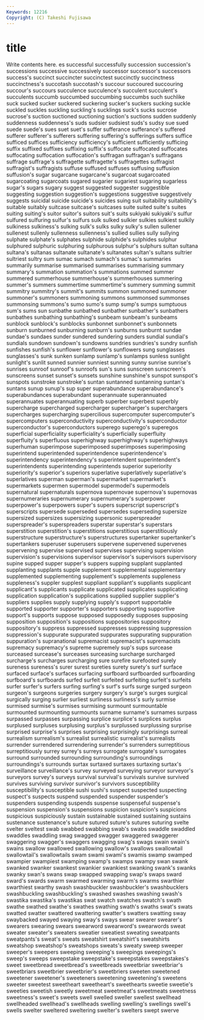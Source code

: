 ```yaml
---
Keywords: 12216 
Copyright: (C) Takeshi Fujisawa
---
```


# title

Write contents here.
es successful successfully succession succession's
successions successive successively successor successor's successors success's succinct succincter succinctest
succinctly succinctness succinctness's succotash succotash's succour succoured succouring succour's succours
succulence succulence's succulent succulent's succulents succumb succumbed succumbing succumbs such
suchlike suck sucked sucker suckered suckering sucker's suckers sucking suckle
suckled suckles suckling suckling's sucklings suck's sucks sucrose sucrose's suction
suctioned suctioning suction's suctions sudden suddenly suddenness suddenness's suds sudsier
sudsiest suds's sudsy sue sued suede suede's sues suet suet's
suffer sufferance sufferance's suffered sufferer sufferer's sufferers suffering suffering's sufferings
suffers suffice sufficed suffices sufficiency sufficiency's sufficient sufficiently sufficing suffix
suffixed suffixes suffixing suffix's suffocate suffocated suffocates suffocating suffocation suffocation's
suffragan suffragan's suffragans suffrage suffrage's suffragette suffragette's suffragettes suffragist suffragist's
suffragists suffuse suffused suffuses suffusing suffusion suffusion's sugar sugarcane sugarcane's
sugarcoat sugarcoated sugarcoating sugarcoats sugared sugarier sugariest sugaring sugarless sugar's
sugars sugary suggest suggested suggester suggestible suggesting suggestion suggestion's suggestions
suggestive suggestively suggests suicidal suicide suicide's suicides suing suit suitability
suitability's suitable suitably suitcase suitcase's suitcases suite suited suite's suites
suiting suiting's suitor suitor's suitors suit's suits sukiyaki sukiyaki's sulfur
sulfured sulfuring sulfur's sulfurs sulk sulked sulkier sulkies sulkiest sulkily
sulkiness sulkiness's sulking sulk's sulks sulky sulky's sullen sullener sullenest
sullenly sullenness sullenness's sullied sullies sully sullying sulphate sulphate's sulphates
sulphide sulphide's sulphides sulphur sulphured sulphuric sulphuring sulphurous sulphur's sulphurs
sultan sultana sultana's sultanas sultanate sultanate's sultanates sultan's sultans sultrier
sultriest sultry sum sumac sumach sumach's sumac's summaries summarily summarise
summarised summarises summarising summary summary's summation summation's summations summed summer
summered summerhouse summerhouse's summerhouses summering summer's summers summertime summertime's summery
summing summit summitry summitry's summit's summits summon summoned summoner summoner's
summoners summoning summons summonsed summonses summonsing summons's sumo sumo's sump
sump's sumps sumptuous sum's sums sun sunbathe sunbathed sunbather sunbather's
sunbathers sunbathes sunbathing sunbathing's sunbeam sunbeam's sunbeams sunblock sunblock's sunblocks
sunbonnet sunbonnet's sunbonnets sunburn sunburned sunburning sunburn's sunburns sunburnt sundae
sundae's sundaes sunder sundered sundering sunders sundial sundial's sundials sundown
sundown's sundowns sundries sundries's sundry sunfish sunfishes sunfish's sunflower sunflower's
sunflowers sung sunglasses sunglasses's sunk sunken sunlamp sunlamp's sunlamps sunless
sunlight sunlight's sunlit sunned sunnier sunniest sunning sunny sunrise sunrise's
sunrises sunroof sunroof's sunroofs sun's suns sunscreen sunscreen's sunscreens sunset
sunset's sunsets sunshine sunshine's sunspot sunspot's sunspots sunstroke sunstroke's suntan
suntanned suntanning suntan's suntans sunup sunup's sup super superabundance superabundance's
superabundances superabundant superannuate superannuated superannuates superannuating superb superber superbest superbly
supercharge supercharged supercharger supercharger's superchargers supercharges supercharging supercilious supercomputer supercomputer's
supercomputers superconductivity superconductivity's superconductor superconductor's superconductors superego superego's superegos superficial
superficiality superficiality's superficially superfluity superfluity's superfluous superhighway superhighway's superhighways superhuman
superimpose superimposed superimposes superimposing superintend superintended superintendence superintendence's superintendency superintendency's
superintendent superintendent's superintendents superintending superintends superior superiority superiority's superior's superiors
superlative superlatively superlative's superlatives superman superman's supermarket supermarket's supermarkets supermen
supermodel supermodel's supermodels supernatural supernaturals supernova supernovae supernova's supernovas supernumeraries
supernumerary supernumerary's superpower superpower's superpowers super's supers superscript superscript's superscripts
supersede superseded supersedes superseding supersize supersized supersizes supersizing supersonic superspreader
superspreader's superspreaders superstar superstar's superstars superstition superstition's superstitions superstitious superstitiously
superstructure superstructure's superstructures supertanker supertanker's supertankers superuser superusers supervene supervened
supervenes supervening supervise supervised supervises supervising supervision supervision's supervisions supervisor
supervisor's supervisors supervisory supine supped supper supper's suppers supping supplant
supplanted supplanting supplants supple supplement supplemental supplementary supplemented supplementing supplement's
supplements suppleness suppleness's suppler supplest suppliant suppliant's suppliants supplicant supplicant's
supplicants supplicate supplicated supplicates supplicating supplication supplication's supplications supplied supplier
supplier's suppliers supplies supply supplying supply's support supportable supported supporter
supporter's supporters supporting supportive support's supports suppose supposed supposedly supposes
supposing supposition supposition's suppositions suppositories suppository suppository's suppress suppressed suppresses
suppressing suppression suppression's suppurate suppurated suppurates suppurating suppuration suppuration's supranational
supremacist supremacist's supremacists supremacy supremacy's supreme supremely sup's sups surcease
surceased surcease's surceases surceasing surcharge surcharged surcharge's surcharges surcharging sure
surefire surefooted surely sureness sureness's surer surest sureties surety surety's
surf surface surfaced surface's surfaces surfacing surfboard surfboarded surfboarding surfboard's
surfboards surfed surfeit surfeited surfeiting surfeit's surfeits surfer surfer's surfers
surfing surfing's surf's surfs surge surged surgeon surgeon's surgeons surgeries
surgery surgery's surge's surges surgical surgically surging surlier surliest surliness
surliness's surly surmise surmised surmise's surmises surmising surmount surmountable surmounted
surmounting surmounts surname surname's surnames surpass surpassed surpasses surpassing surplice
surplice's surplices surplus surplused surpluses surplusing surplus's surplussed surplussing surprise
surprised surprise's surprises surprising surprisingly surprisings surreal surrealism surrealism's surrealist
surrealistic surrealist's surrealists surrender surrendered surrendering surrender's surrenders surreptitious surreptitiously
surrey surrey's surreys surrogate surrogate's surrogates surround surrounded surrounding surrounding's
surroundings surroundings's surrounds surtax surtaxed surtaxes surtaxing surtax's surveillance surveillance's
survey surveyed surveying surveyor surveyor's surveyors survey's surveys survival survival's
survivals survive survived survives surviving survivor survivor's survivors susceptibility susceptibility's
susceptible sushi sushi's suspect suspected suspecting suspect's suspects suspend suspended
suspender suspender's suspenders suspending suspends suspense suspenseful suspense's suspension suspension's
suspensions suspicion suspicion's suspicions suspicious suspiciously sustain sustainable sustained sustaining
sustains sustenance sustenance's suture sutured suture's sutures suturing svelte svelter
sveltest swab swabbed swabbing swab's swabs swaddle swaddled swaddles swaddling
swag swagged swagger swaggered swaggerer swaggering swagger's swaggers swagging swag's
swags swain swain's swains swallow swallowed swallowing swallow's swallows swallowtail
swallowtail's swallowtails swam swami swami's swamis swamp swamped swampier swampiest
swamping swamp's swamps swampy swan swank swanked swanker swankest swankier
swankiest swanking swank's swanks swanky swan's swans swap swapped swapping
swap's swaps sward sward's swards swarm swarmed swarming swarm's swarms
swarthier swarthiest swarthy swash swashbuckler swashbuckler's swashbucklers swashbuckling swashbuckling's swashed
swashes swashing swash's swastika swastika's swastikas swat swatch swatches swatch's
swath swathe swathed swathe's swathes swathing swath's swaths swat's swats
swatted swatter swattered swattering swatter's swatters swatting sway swaybacked swayed
swaying sway's sways swear swearer swearer's swearers swearing swears swearword
swearword's swearwords sweat sweater sweater's sweaters sweatier sweatiest sweating sweatpants
sweatpants's sweat's sweats sweatshirt sweatshirt's sweatshirts sweatshop sweatshop's sweatshops sweats's
sweaty sweep sweeper sweeper's sweepers sweeping sweeping's sweepings sweepings's sweep's
sweeps sweepstake sweepstake's sweepstakes sweepstakes's sweet sweetbread sweetbread's sweetbreads sweetbriar
sweetbriar's sweetbriars sweetbrier sweetbrier's sweetbriers sweeten sweetened sweetener sweetener's sweeteners
sweetening sweetening's sweetens sweeter sweetest sweetheart sweetheart's sweethearts sweetie sweetie's
sweeties sweetish sweetly sweetmeat sweetmeat's sweetmeats sweetness sweetness's sweet's sweets
swell swelled sweller swellest swellhead swellheaded swellhead's swellheads swelling swelling's
swellings swell's swells swelter sweltered sweltering swelter's swelters swept swerve
